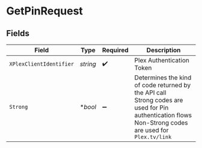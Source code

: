 # GetPinRequest


## Fields

| Field                                                                                                                                                 | Type                                                                                                                                                  | Required                                                                                                                                              | Description                                                                                                                                           |
| ----------------------------------------------------------------------------------------------------------------------------------------------------- | ----------------------------------------------------------------------------------------------------------------------------------------------------- | ----------------------------------------------------------------------------------------------------------------------------------------------------- | ----------------------------------------------------------------------------------------------------------------------------------------------------- |
| `XPlexClientIdentifier`                                                                                                                               | *string*                                                                                                                                              | :heavy_check_mark:                                                                                                                                    | Plex Authentication Token                                                                                                                             |
| `Strong`                                                                                                                                              | **bool*                                                                                                                                               | :heavy_minus_sign:                                                                                                                                    | Determines the kind of code returned by the API call<br/>Strong codes are used for Pin authentication flows<br/>Non-Strong codes are used for `Plex.tv/link`<br/> |